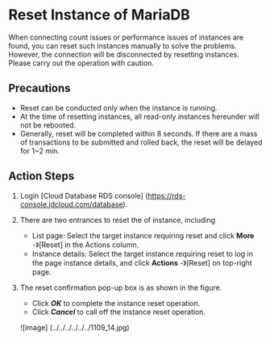 # Reset Instance of MariaDB
When connecting count issues or performance issues of instances are found, you can reset such instances manually to solve the problems. However, the connection will be disconnected by resetting instances. Please carry out the operation with caution.

## Precautions
* Reset can be conducted only when the instance is running.
* At the time of resetting instances, all read-only instances hereunder will not be rebooted.
* Generally, reset will be completed within 8 seconds. If there are a mass of transactions to be submitted and rolled back, the reset will be delayed for 1~2 min.

## Action Steps
1. Login [Cloud Database RDS console] (https://rds-console.jdcloud.com/database).
2. There are two entrances to reset the of instance, including
    * List page: Select the target instance requiring reset and click **More** -》[Reset] in the Actions column.
    * Instance details: Select the target instance requiring reset to log in the page instance details, and click **Actions** -》[Reset] on top-right page.
3. The reset confirmation pop-up box is as shown in the figure.
    * Click ***OK*** to complete the instance reset operation.
    * Click ***Cancel*** to call off the instance reset operation.
    
    ![image] (../../../../../../1109_14.jpg)
